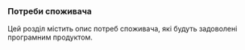 ### Потреби споживача
Цей розділ містить опис потреб споживача, які будуть задоволені програмним продуктом.